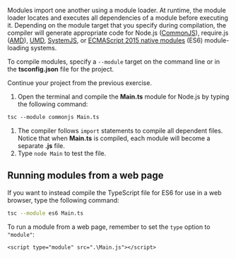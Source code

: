 Modules import one another using a module loader. At runtime, the module loader locates and executes all dependencies of a module before executing it. Depending on the module target that you specify during compilation, the compiler will generate appropriate code for Node.js ([CommonJS](https://nodejs.org/api/modules.html)), require.js ([AMD](https://github.com/amdjs/amdjs-api/wiki/AMD)), [UMD](https://github.com/umdjs/umd), [SystemJS](https://github.com/systemjs/systemjs), or [ECMAScript 2015 native modules](https://www.ecma-international.org/ecma-262/6.0/) (ES6) module-loading systems. 

To compile modules, specify a `--module` target on the command line or in the **tsconfig.json** file for the project. 

Continue your project from the previous exercise.

1. Open the terminal and compile the **Main.ts** module for Node.js by typing the following command:

  ```bash
  tsc --module commonjs Main.ts
  ```

1. The compiler follows `import` statements to compile all dependent files. Notice that when **Main.ts** is compiled, each module will become a separate **.js** file.
1. Type `node Main` to test the file.

## Running modules from a web page

If you want to instead compile the TypeScript file for ES6 for use in a web browser, type the following command:

```bash
tsc --module es6 Main.ts
```

To run a module from a web page, remember to set the `type` option to `"module"`:

`<script type="module" src=".\Main.js"></script>`
